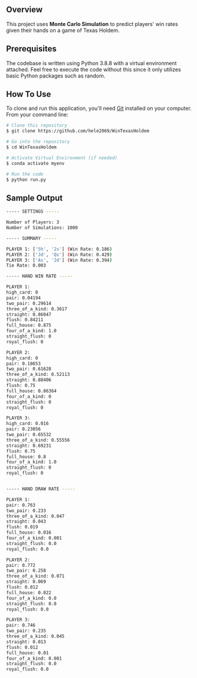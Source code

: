 ## Overview
This project uses **Monte Carlo Simulation** to predict players' win rates given their hands on a game of Texas Holdem. 

## Prerequisites 
The codebase is written using Python 3.8.8 with a virtual environment attached. Feel free to execute the code without this since it only utilizes basic Python packages such as random.

## How To Use
To clone and run this application, you'll need [Git](https://git-scm.com) installed on your computer. From your command line:

```bash
# Clone this repository
$ git clone https://github.com/hele2069/WinTexasHoldem

# Go into the repository
$ cd WinTexasHoldem

# Activate Virtual Environment (if needed)
$ conda activate myenv

# Run the code
$ python run.py
```

## Sample Output
```bash 
----- SETTINGS ----- 

Number of Players: 3
Number of Simulations: 1000

----- SUMMARY ----- 

PLAYER 1: ['5h', '2s'] (Win Rate: 0.186)
PLAYER 2: ['Jd', 'Qs'] (Win Rate: 0.429)
PLAYER 3: ['As', '2d'] (Win Rate: 0.394)
Tie Rate: 0.003

----- HAND WIN RATE ----- 

PLAYER 1: 
high_card: 0
pair: 0.04194
two_pair: 0.29614
three_of_a_kind: 0.3617
straight: 0.86047
flush: 0.84211
full_house: 0.875
four_of_a_kind: 1.0
straight_flush: 0
royal_flush: 0

PLAYER 2: 
high_card: 0
pair: 0.18653
two_pair: 0.61628
three_of_a_kind: 0.52113
straight: 0.88406
flush: 0.75
full_house: 0.86364
four_of_a_kind: 0
straight_flush: 0
royal_flush: 0

PLAYER 3: 
high_card: 0.016
pair: 0.23056
two_pair: 0.65532
three_of_a_kind: 0.55556
straight: 0.69231
flush: 0.75
full_house: 0.8
four_of_a_kind: 1.0
straight_flush: 0
royal_flush: 0


----- HAND DRAW RATE ----- 

PLAYER 1: 
pair: 0.763
two_pair: 0.233
three_of_a_kind: 0.047
straight: 0.043
flush: 0.019
full_house: 0.016
four_of_a_kind: 0.001
straight_flush: 0.0
royal_flush: 0.0

PLAYER 2: 
pair: 0.772
two_pair: 0.258
three_of_a_kind: 0.071
straight: 0.069
flush: 0.012
full_house: 0.022
four_of_a_kind: 0.0
straight_flush: 0.0
royal_flush: 0.0

PLAYER 3: 
pair: 0.746
two_pair: 0.235
three_of_a_kind: 0.045
straight: 0.013
flush: 0.012
full_house: 0.01
four_of_a_kind: 0.001
straight_flush: 0.0
royal_flush: 0.0
```
